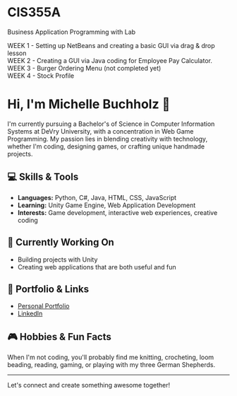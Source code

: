 # CIS355A
Business Application Programming with Lab

WEEK 1 - Setting up NetBeans and creating a basic GUI via drag & drop lesson<br>
WEEK 2 - Creating a GUI via Java coding for Employee Pay Calculator.<br>
WEEK 3 - Burger Ordering Menu (not completed yet)<br>
WEEK 4 - Stock Profile

# Hi, I'm Michelle Buchholz 👋

I'm currently pursuing a Bachelor's of Science in Computer Information Systems at DeVry University, with a concentration in Web Game Programming. My passion lies in blending creativity with technology, whether I'm coding, designing games, or crafting unique handmade projects.

## 💻 Skills & Tools

- **Languages:** Python, C#, Java, HTML, CSS, JavaScript
- **Learning:** Unity Game Engine, Web Application Development
- **Interests:** Game development, interactive web experiences, creative coding

## 🌱 Currently Working On

- Building projects with Unity
- Creating web applications that are both useful and fun

## 🚀 Portfolio & Links

- [Personal Portfolio](https://www.mortakin.com)
- [LinkedIn](https://www.linkedin.com/in/buchholz-michelle/)

## 🎮 Hobbies & Fun Facts

When I'm not coding, you'll probably find me knitting, crocheting, loom beading, reading, gaming, or playing with my three German Shepherds.

---

Let's connect and create something awesome together!
